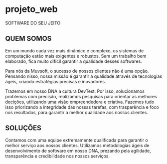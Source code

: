 # projeto_web
SOFTWARE DO SEU JEITO

 
## QUEM SOMOS
Em um mundo cada vez mais dinâmico e complexo, os sistemas de computação estão mais exigentes e robustos. Sem um trabalho bem elaborado, fica muito difícil garantir a qualidade desses softwares.

Para nós da Muvsoft, o sucesso de nossos clientes não é uma opção. Pensando nisso, nossa missão é garantir a qualidade através de tecnologias ágeis, criando estratégias precisas e inovadores.

Trazemos em nosso DNA a cultura DevTest. Por isso, solucionamos problemas com precisão, realizamos pesquisas para orientar as melhores decições, utilizando uma visão empreendedora e criativa. Fazemos tudo isso priorizando a integridade das nossas tarefas, com trasparência e foco nos resultados, para garantir a melhor qualidade aos nossos clientes.

## SOLUÇÕES
Contamos com uma equipe extremamente qualificada para garantir o melhor serviço aos nossos clientes.
Utilizamos metodologias ágeis de desenvolvimento de software em nosso DNA, prezando pela agilidade, transparência e credibilidade nos nossos serviços.
